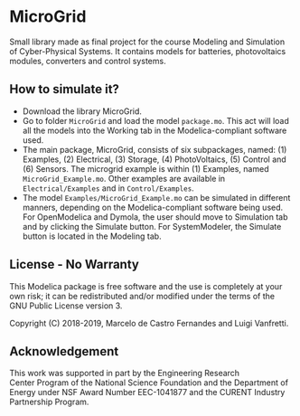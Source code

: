 # MicroGrid
Small library made as final project for the course Modeling and Simulation of Cyber-Physical Systems. It contains models for batteries, photovoltaics modules, converters and control systems.

## How to simulate it?
- Download the library MicroGrid.
- Go to folder `MicroGrid` and load the model `package.mo`. This act will load all the models into the Working tab in the Modelica-compliant software used.
- The main package, MicroGrid, consists of six subpackages, named: (1) Examples, (2) Electrical, (3) Storage, (4) PhotoVoltaics, (5) Control and (6) Sensors. The microgrid example is within (1) Examples, named `MicroGrid_Example.mo`. Other examples are available in `Electrical/Examples` and in `Control/Examples`.
- The model `Examples/MicroGrid_Example.mo` can be simulated in different manners, depending on the Modelica-compliant software being used. For OpenModelica and Dymola, the user should move to Simulation tab and by clicking the Simulate button. For SystemModeler, the Simulate button is located in the Modeling tab.

## License - No Warranty

This Modelica package is free software and the use is completely at your own risk; it can be redistributed and/or modified under the terms of the GNU Public License version 3.

Copyright (C) 2018-2019, Marcelo de Castro Fernandes and Luigi Vanfretti.

## Acknowledgement
This work was supported in part by the Engineering Research Center Program of the National Science Foundation and the Department of Energy under NSF Award Number EEC-1041877 and the CURENT Industry Partnership Program.
